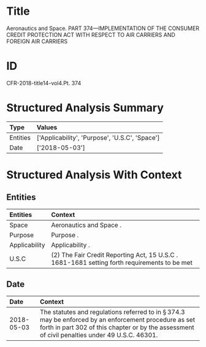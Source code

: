 # Title

 Aeronautics and Space. PART 374—IMPLEMENTATION OF THE CONSUMER CREDIT PROTECTION ACT WITH RESPECT TO AIR CARRIERS AND FOREIGN AIR CARRIERS


# ID

 CFR-2018-title14-vol4.Pt. 374


# Structured Analysis Summary

| Type     | Values                                         |
|:---------|:-----------------------------------------------|
| Entities | ['Applicability', 'Purpose', 'U.S.C', 'Space'] |
| Date     | ['2018-05-03']                                 |


# Structured Analysis With Context

 


## Entities

| Entities      | Context                                                                                       |
|:--------------|:----------------------------------------------------------------------------------------------|
| Space         | Aeronautics and  Space .                                                                      |
| Purpose       | Purpose .                                                                                     |
| Applicability | Applicability .                                                                               |
| U.S.C         | (2) The Fair Credit Reporting Act, 15  U.S.C . 1681-1681 setting forth requirements to be met |


## Date

| Date       | Context                                                                                                                                                                                                            |
|:-----------|:-------------------------------------------------------------------------------------------------------------------------------------------------------------------------------------------------------------------|
| 2018-05-03 | The statutes and regulations referred to in &#167;&#8201;374.3 may be enforced by an enforcement procedure as set forth in part 302 of this chapter or by the assessment of civil penalties under 49 U.S.C. 46301. |


